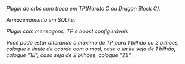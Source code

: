 *Plugin de orbs com troca em TP(Naruto C ou Dragon Block C).*

*Armazenamento em SQLite.*

*Plugin com mensagens, TP e boost configuráveis*

*Você pode estar alterando o máximo de TP para 1 bilhão ou 2 bilhões, coloque o limite de acordo com o mod, caso o limite seja de 1 bilhão, coloque "1B", caso seja de 2 bilhões, coloque "2B".*
